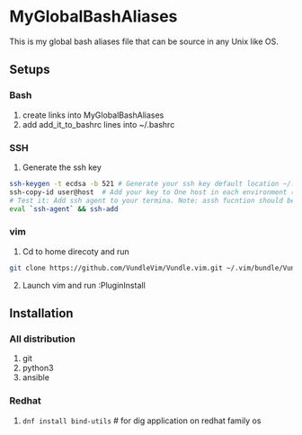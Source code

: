 # MyGlobalBashAliases
This is my global bash aliases file that can be source in any Unix like OS.

## Setups

### Bash 

1. create links into MyGlobalBashAliases
2. add add_it_to_bashrc lines into ~/.bashrc

### SSH

1. Generate the ssh key

```bash
ssh-keygen -t ecdsa -b 521 # Generate your ssh key default location ~/.shh/
ssh-copy-id user@host  # Add your key to One host in each environment (Dev, Test, Prod)
# Test it: Add ssh agent to your termina. Note: assh fucntion should be on your bash aliases 
eval `ssh-agent` && ssh-add
```

### vim 

1. Cd to home direcoty and run

```bash
git clone https://github.com/VundleVim/Vundle.vim.git ~/.vim/bundle/Vundle.vim
```

2. Launch vim and run :PluginInstall


## Installation

### All distribution

1. git
2. python3
3. ansible

### Redhat

1. ```dnf install bind-utils``` # for dig application on redhat family os






